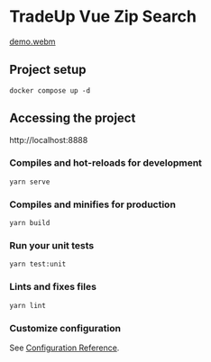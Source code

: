 # TradeUp Vue Zip Search

[demo.webm](https://github.com/isaquesb/tradeup-vue-zip-search/assets/3066343/fd4e7cfb-39ad-4ead-a6ad-50d49b251ffa)


## Project setup
```
docker compose up -d
```

## Accessing the project
http://localhost:8888

### Compiles and hot-reloads for development
```
yarn serve
```

### Compiles and minifies for production
```
yarn build
```

### Run your unit tests
```
yarn test:unit
```

### Lints and fixes files
```
yarn lint
```

### Customize configuration
See [Configuration Reference](https://cli.vuejs.org/config/).
